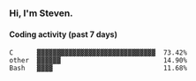 ### Hi, I'm Steven.

#### Coding activity (past 7 days)
```
C      ▓▓▓▓▓▓▓▓▓▓▓▓▓▓▓▓▓▓▓▓▓▓▓▓▓▓▓▓▓▓  73.42%
other  ▓▓▓▓▓▓                          14.90%
Bash   ▓▓▓▓                            11.68%
```
